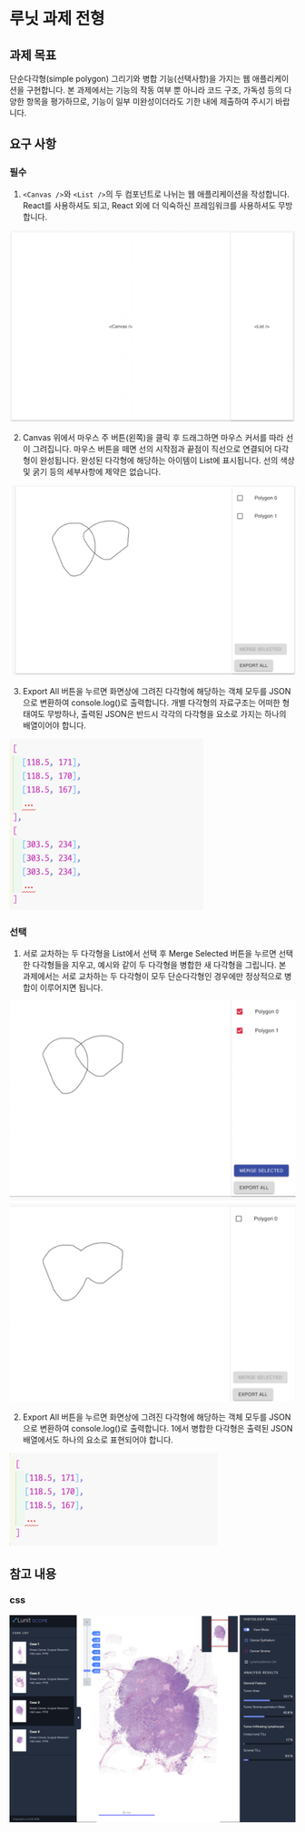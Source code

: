 # 루닛 과제 전형

## 과제 목표

단순다각형(simple polygon) 그리기와 병합 기능(선택사항)을 가지는 웹 애플리케이션을 구현합니다. 본
과제에서는 기능의 작동 여부 뿐 아니라 코드 구조, 가독성 등의 다양한 항목을 평가하므로, 기능이 일부
미완성이더라도 기한 내에 제출하여 주시기 바랍니다.

## 요구 사항

### 필수

1. `<Canvas />`와 `<List />`의 두 컴포넌트로 나뉘는 웹 애플리케이션을 작성합니다. React를
사용하셔도 되고, React 외에 더 익숙하신 프레임워크를 사용하셔도 무방합니다.

![](README/12-45-34.png)

2. Canvas 위에서 마우스 주 버튼(왼쪽)을 클릭 후 드래그하면 마우스 커서를 따라 선이
그려집니다. 마우스 버튼을 떼면 선의 시작점과 끝점이 직선으로 연결되어 다각형이 완성됩니다.
완성된 다각형에 해당하는 아이템이 List에 표시됩니다. 선의 색상 및 굵기 등의 세부사항에
제약은 없습니다.

![](README/12-46-12.png)

3. Export All 버튼을 누르면 화면상에 그려진 다각형에 해당하는 객체 모두를 JSON으로 변환하여
console.log()로 출력합니다. 개별 다각형의 자료구조는 어떠한 형태여도 무방하나, 출력된
JSON은 반드시 각각의 다각형을 요소로 가지는 하나의 배열이어야 합니다.

![](README/12-46-41.png)

### 선택

1. 서로 교차하는 두 다각형을 List에서 선택 후 Merge Selected 버튼을 누르면 선택한 다각형들을
지우고, 예시와 같이 두 다각형을 병합한 새 다각형을 그립니다. 본 과제에서는 서로 교차하는 두
다각형이 모두 단순다각형인 경우에만 정상적으로 병합이 이루어지면 됩니다.

![](README/12-47-19.png)

2. Export All 버튼을 누르면 화면상에 그려진 다각형에 해당하는 객체 모두를 JSON으로 변환하여
console.log()로 출력합니다. 1에서 병합한 다각형은 출력된 JSON 배열에서도 하나의
요소로 표현되어야 합니다.

![](README/12-47-31.png)

## 참고 내용


### css

![](README/12-49-07.png)


